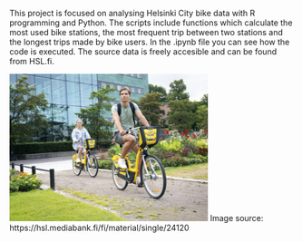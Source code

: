 This project is focused on analysing Helsinki City bike data with R programming and Python. The scripts include functions which calculate the most used bike stations,
the most frequent trip between two stations and the longest trips made by bike users. In the .ipynb file you can see how the code is executed. The source data is freely accesible and can be found from HSL.fi.

<img src="HSL_bikes.png" alt="HSL_bikes" width="350"/>
Image source: https://hsl.mediabank.fi/fi/material/single/24120
